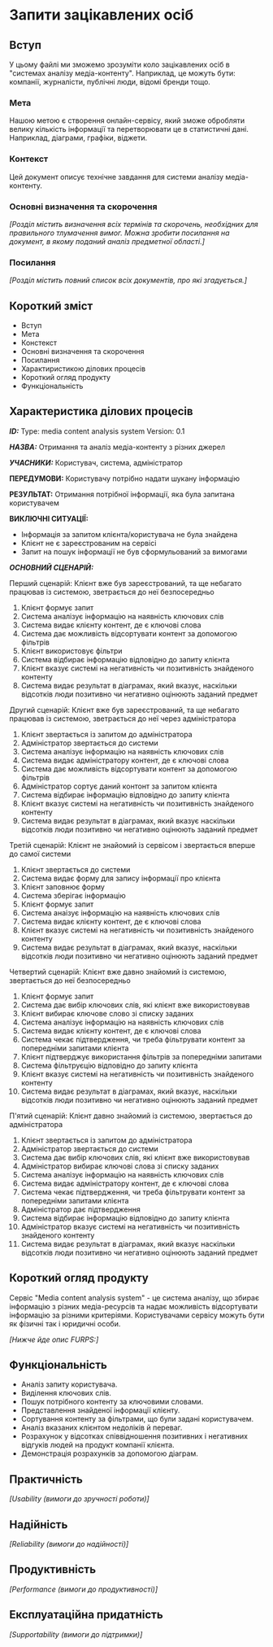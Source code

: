 # Запити зацікавлених осіб

## Вступ

У цьому файлі ми зможемо зрозуміти коло зацікавлених осіб в "системах аналізу медіа-контенту". Наприклад, це можуть бути: компанії, журналісти, публічні люди, відомі бренди тощо. 

### Мета 

Нашою метою є створення онлайн-сервісу, який зможе обробляти велику кількість інформації та перетворювати це в статистичні дані. Наприклад, діаграми, графіки, віджети.

### Контекст

Цей документ описує технічне завдання для системи аналізу медіа-контенту.

### Основні визначення та скорочення

*[Розділ містить визначення всіх термінів та скорочень, необхідних для правильного
тлумачення вимог. Можна зробити посилання на документ, в якому поданий аналіз предметної області.]*


### Посилання

*[Розділ містить повний список всіх документів, про які згадується.]*


## Короткий зміст

* Вступ
* Мета
* Констекст
* Основні визначення та скорочення
* Посилання
* Характиристикою ділових процесів
* Короткий огляд продукту
* Функціональність
## Характеристика ділових процесів
 
***ID:*** Type: media content analysis system Version: 0.1
    
***НАЗВА:*** Отримання та аналіз медіа-контенту з різних джерел

***УЧАСНИКИ:*** Користувач, система, адміністратор

**ПЕРЕДУМОВИ:** Користувачу потрібно надати шукану інформацію

**РЕЗУЛЬТАТ:** Отримання потрібної інформації, яка була запитана користувачем

**ВИКЛЮЧНІ СИТУАЦІЇ:**
* Інформація за запитом клієнта/користувача не була знайдена
* Клієнт не є зареєстрованим на сервісі
* Запит на пошук інформації не був сформульований за вимогами

***ОСНОВНИЙ СЦЕНАРІЙ:***

Перший сценарій:
Клієнт вже був зареєстрований, та ще небагато працював із системою, зветрається до неї безпосередньо
1. Клієнт формує запит
2. Система аналізує інформацію на наявність ключових слів
3. Система видає клієнту контент, де є ключові слова
4. Система дає можливість відсортувати контент за допомогою фільтрів
5. Клієнт використовує фільтри
6. Система відбирає інформацію відповідно до запиту клієнта
7. Клієнт вказує системі на негативність чи позитивність знайденого контенту
8. Система видає результат в діаграмах, який вказує, наскільки відсотків люди позитивно чи негативно оцінюють заданий предмет

Другий сценарій:
Клієнт вже був зареєстрований, та ще небагато працював із системою, зветрається до неї через адміністратора
1. Клієнт звертається із запитом до адміністратора
2. Адміністратор звертається до системи
3. Система аналізує інформацію на наявність ключових слів
4. Система видає адміністратору контент, де є ключові слова
5. Система дає можливість відсортувати контент за допомогою фільтрів
6. Адміністратор сортує даний контонт за запитом клієнта
7. Система відбирає інформацію відповідно до запиту клієнта
8. Клієнт вказує системі на негативність чи позитивність знайденого контенту
9. Система видає результат в діаграмах, який вказує наскільки відсотків люди позитивно чи негативно оцінюють заданий предмет

Третій сценарій:
Клієнт не знайомий із сервісом і звертається вперше до самої системи
1. Клієнт звертається до системи
2. Система видає форму для запису інформації про клієнта
3. Клієнт заповнює форму
4. Система зберігає інформацію 
5. Клієнт формує запит
6. Система анаізує інформацію на наявність ключових слів
7. Система видає клієнту контент, де є ключові слова
8. Клієнт вказує системі на негативність чи позитивність знайденого контенту
9. Система видає результат в діаграмах, який вказує, наскільки відсотків люди позитивно чи негативно оцінюють заданий предмет

Четвертий сценарій:
Клієнт вже давно знайомий із системою, звертається до неї безпосередньо
1. Клієнт формує запит
2. Система дає вибір ключових слів, які клієнт вже використовував
3. Клієнт вибирає ключове слово зі списку заданих
4. Система аналізує інформацію на наявність ключових слів
5. Система видає клієнту контент, де є ключові слова
6. Система чекає підтвердження, чи треба фільтрувати контент за попередніми запитами клієнта
7. Клієнт підтверджує використання фільтрів за попередніми запитами
9. Система фільтруєцію відповідно до запиту клієнта
10. Клієнт вказує системі на негативність чи позитивність знайденого контенту
11. Система видає результат в діаграмах, який вказує, наскільки відсотків люди позитивно чи негативно оцінюють заданий предмет

П'ятий сценарій:
Клієнт давно знайомий із системою, звертається до адміністратора
1. Клієнт звертається із запитом до адміністратора
2. Адміністратор звертається до системи
3. Система дає вибір ключових слів, які клієнт вже використовував
4. Адміністратор вибирає ключові слова зі списку заданих
5. Система аналізує інформацію на наявність ключових слів
6. Система видає адміністратору контент, де є ключові слова
7. Система чекає підтвердження, чи треба фільтрувати контент за попередніми запитами клієнта
8. Адміністратор дає підтвердження
9. Система відбирає інформацію відповідно до запиту клієнта
10. Адміністратор вказує системі на негативність чи позитивність знайденого контенту
11. Система видає результат в діаграмах, який вказує наскільки відсотків люди позитивно чи негативно оцінюють заданий предмет

## Короткий огляд продукту

Сервіс "Media content analysis system" - це система аналізу, що збирає інформацію з різних медіа-ресурсів та надає можливість відсортувати інформацію за різними критеріями.
Користувачами сервісу можуть бути як фізичні так і юридичні особи.

*[Нижче йде опис FURPS:]*


## Функціональність

* Аналіз запиту користувача.
* Виділення ключових слів.
* Пошук потрібного контенту за ключовими словами.
* Представлення знайденої інформації клієнту.
* Сортування контенту за фільтрами, що були задані користувачем. 
* Аналіз  вказаних  клієнтом недоліків й переваг.
* Розрахунок у відсотках співвідношення позитивних і негативних відгуків людей на продукт компанії клієнта.
* Демонстрація розрахунків за допомогою діаграм.

## Практичність

*[Usability (вимоги до зручності роботи)]*

## Надійність

*[Reliability (вимоги до надійності)]*

## Продуктивність

*[Performance (вимоги до продуктивності)]*

## Експлуатаційна придатність

*[Supportability (вимоги до підтримки)]*
